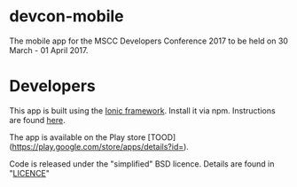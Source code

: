 # devcon-mobile
The mobile app for the MSCC Developers Conference 2017 to be held on 30 March - 01 April 2017.

# Developers
This app is built using the [Ionic framework](http://ionicframework.com/).
Install it via npm. Instructions are found [here](http://ionicframework.com/getting-started/).

The app is available on the Play store [TOOD] (https://play.google.com/store/apps/details?id=).

Code is released under the "simplified" BSD licence. Details are found in "[LICENCE](../master/LICENCE)"
